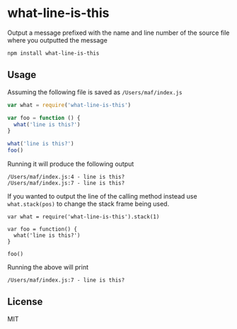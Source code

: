# what-line-is-this

Output a message prefixed with the name and line number
of the source file where you outputted the message

```
npm install what-line-is-this
```

## Usage

Assuming the following file is saved as `/Users/maf/index.js`

``` js
var what = require('what-line-is-this')

var foo = function () {
  what('line is this?')
}

what('line is this?')
foo()
```

Running it will produce the following output

```
/Users/maf/index.js:4 - line is this?
/Users/maf/index.js:7 - line is this?
```

If you wanted to output the line of the calling method instead use `what.stack(pos)`
to change the stack frame being used.

```
var what = require('what-line-is-this').stack(1)

var foo = function() {
  what('line is this?')
}

foo()
```

Running the above will print

```
/Users/maf/index.js:7 - line is this?
```

## License

MIT
